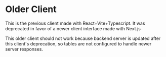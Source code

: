 # Older Client

This is the previous client made with React+Vite+Typescript. It was deprecated in favor of a newer client interface made with Next.js

This older client should not work because backend server is updated after this client's deprecation, so tables are not configured to handle newer server responses.
